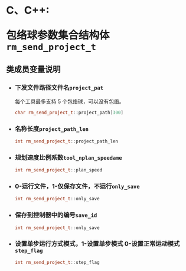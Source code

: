 # <p class="hidden">C、C++: </p>包络球参数集合结构体`rm_send_project_t`

## 类成员变量说明

- ### 下发文件路径文件名`project_pat`

    每个工具最多支持 5 个包络球，可以没有包络。

    ```C++
    char rm_send_project_t::project_path[300]
    ```

- ### 名称长度`project_path_len`

    ```C++
    int rm_send_project_t::project_path_len
    ```

- ### 规划速度比例系数`tool_nplan_speedame`

    ```C++
    int rm_send_project_t::plan_speed
    ```

- ### 0-运行文件，1-仅保存文件，不运行`only_save`

    ```C++
    int rm_send_project_t::only_save
    ```

- ### 保存到控制器中的编号`save_id`

    ```C++
    int rm_send_project_t::only_save
    ```

- ### 设置单步运行方式模式，1-设置单步模式 0-设置正常运动模式`step_flag`

    ```C++
    int rm_send_project_t::step_flag
    ```
